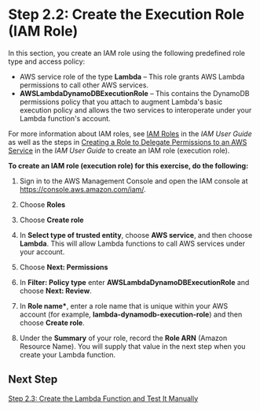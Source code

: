 # Step 2\.2: Create the Execution Role \(IAM Role\)<a name="with-dynamodb-create-execution-role"></a>

In this section, you create an IAM role using the following predefined role type and access policy:
+ AWS service role of the type **Lambda** – This role grants AWS Lambda permissions to call other AWS services\. 
+ **AWSLambdaDynamoDBExecutionRole** – This contains the DynamoDB permissions policy that you attach to augment Lambda's basic execution policy and allows the two services to interoperate under your Lambda function's account\.

 For more information about IAM roles, see [IAM Roles](http://docs.aws.amazon.com/IAM/latest/UserGuide/id_roles.html) in the *IAM User Guide* as well as the steps in [Creating a Role to Delegate Permissions to an AWS Service](http://docs.aws.amazon.com/IAM/latest/UserGuide/id_roles_create_for-service.html) in the *IAM User Guide* to create an IAM role \(execution role\)\. 

**To create an IAM role \(execution role\) for this exercise, do the following:**

1. Sign in to the AWS Management Console and open the IAM console at [https://console\.aws\.amazon\.com/iam/](https://console.aws.amazon.com/iam/)\.

1. Choose **Roles**

1. Choose **Create role**

1. In **Select type of trusted entity**, choose **AWS service**, and then choose **Lambda**\. This will allow Lambda functions to call AWS services under your account\.

1. Choose **Next: Permissions**

1. In **Filter: Policy type** enter **AWSLambdaDynamoDBExecutionRole** and choose **Next: Review**\. 

1. In **Role name\***, enter a role name that is unique within your AWS account \(for example, **lambda\-dynamodb\-execution\-role**\) and then choose **Create role**\. 

1. Under the **Summary** of your role, record the **Role ARN** \(Amazon Resource Name\)\. You will supply that value in the next step when you create your Lambda function\.

## Next Step<a name="with-ddb-next-step-3"></a>

[Step 2\.3: Create the Lambda Function and Test It Manually](with-dynamodb-create-function.md)